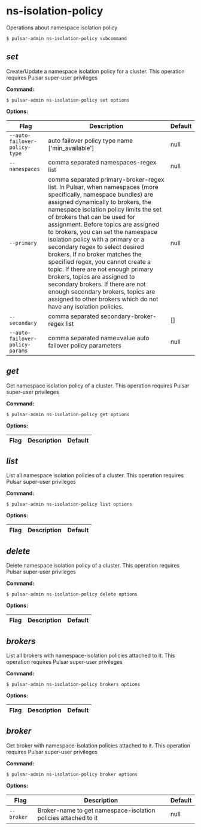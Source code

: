 # ns-isolation-policy

Operations about namespace isolation policy


```shell
$ pulsar-admin ns-isolation-policy subcommand
```



## <em>set</em>

Create/Update a namespace isolation policy for a cluster. This operation requires Pulsar super-user privileges

**Command:**

```shell
$ pulsar-admin ns-isolation-policy set options
```

**Options:**

|Flag|Description|Default|
|---|---|---|
| `--auto-failover-policy-type` | auto failover policy type name ['min_available']|null||
| `--namespaces` | comma separated namespaces-regex list|null||
| `--primary` | comma separated  primary-broker-regex list. In Pulsar, when namespaces (more specifically, namespace bundles) are assigned dynamically to brokers, the namespace isolation policy limits the set of brokers that can be used for assignment. Before topics are assigned to brokers, you can set the namespace isolation policy with a primary or a secondary regex to select desired brokers. If no broker matches the specified regex, you cannot create a topic. If there are not enough primary brokers, topics are assigned to secondary brokers. If there are not enough secondary brokers, topics are assigned to other brokers which do not have any isolation policies.|null||
| `--secondary` | comma separated secondary-broker-regex list|[]||
| `--auto-failover-policy-params` | comma separated name=value auto failover policy parameters|null||


## <em>get</em>

Get namespace isolation policy of a cluster. This operation requires Pulsar super-user privileges

**Command:**

```shell
$ pulsar-admin ns-isolation-policy get options
```

**Options:**

|Flag|Description|Default|
|---|---|---|


## <em>list</em>

List all namespace isolation policies of a cluster. This operation requires Pulsar super-user privileges

**Command:**

```shell
$ pulsar-admin ns-isolation-policy list options
```

**Options:**

|Flag|Description|Default|
|---|---|---|


## <em>delete</em>

Delete namespace isolation policy of a cluster. This operation requires Pulsar super-user privileges

**Command:**

```shell
$ pulsar-admin ns-isolation-policy delete options
```

**Options:**

|Flag|Description|Default|
|---|---|---|


## <em>brokers</em>

List all brokers with namespace-isolation policies attached to it. This operation requires Pulsar super-user privileges

**Command:**

```shell
$ pulsar-admin ns-isolation-policy brokers options
```

**Options:**

|Flag|Description|Default|
|---|---|---|


## <em>broker</em>

Get broker with namespace-isolation policies attached to it. This operation requires Pulsar super-user privileges

**Command:**

```shell
$ pulsar-admin ns-isolation-policy broker options
```

**Options:**

|Flag|Description|Default|
|---|---|---|
| `--broker` | Broker-name to get namespace-isolation policies attached to it|null||

